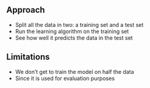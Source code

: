 ## Approach

- Split all the data in two: a training set and a test set
- Run the learning algorithm on the training set
- See how well it predicts the data in the test set

## Limitations

- We don’t get to train the model on half the data
- Since it is used for evaluation purposes